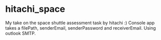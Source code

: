 # hitachi_space
My take on the space shuttle assessment task by hitachi :)
Console app takes a filePath, senderEmail, senderPassword and receiverEmail.
Using outlook SMTP.
